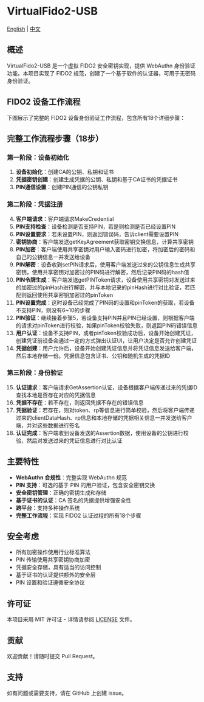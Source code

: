 # VirtualFido2-USB

[English](README.md) | [中文](README.zh-CN.md)

## 概述

VirtualFido2-USB 是一个虚拟 FIDO2 安全密钥实现，提供 WebAuthn 身份验证功能。本项目实现了 FIDO2 规范，创建了一个基于软件的认证器，可用于无密码身份验证。

## FIDO2 设备工作流程

下图展示了完整的 FIDO2 设备身份验证工作流程，包含所有18个详细步骤：

## 完整工作流程步骤（18步）

### 第一阶段：设备初始化
1. **设备初始化**：创建CA的公钥、私钥和证书
2. **凭据密钥创建**：创建生成凭据的公钥、私钥和基于CA证书的凭据证书
3. **PIN通信设置**：创建PIN通信的公钥私钥

### 第二阶段：凭据注册
4. **客户端请求**：客户端请求MakeCredential
5. **PIN支持检查**：设备检测是否支持PIN，若是则检测是否已经设置PIN
6. **PIN设置要求**：若未设置PIN，则返回错误码，告诉client需要设置PIN
7. **密钥协商**：客户端发送getKeyAgreement获取密钥交换信息，计算共享密钥
8. **PIN加密**：客户端使用共享密钥对用户输入密码进行加密，将加密后的密码和自己的公钥信息一并发送给设备
9. **PIN解密**：设备收到setPIN请求后，使用客户端发送过来的公钥信息生成共享密钥，使用共享密钥对加密过的PIN码进行解密，然后记录PIN码的hash值
10. **PIN令牌生成**：客户端发送getPINToken请求，设备使用共享密钥对发送过来的加密过的pinHash进行解密，并与本地记录的pinHash进行对比验证，若匹配则返回使用共享密钥加密过的pinToken
11. **PIN设置完成**：这时设备已经完成了PIN码的设置和pinToken的获取，若设备不支持PIN，则没有6~10的步骤
12. **PIN验证**：继续接着步骤5，若设备支持PIN并且PIN已经设置，则根据客户端的请求对pinToken进行校验，如果pinToken校验失败，则返回PIN码错误信息
13. **用户认证**：设备不支持PIN，或者pinToken校验成功后，设备开始创建凭证，创建凭证前设备会通过一定的方式弹出认证UI，让用户决定是否允许创建凭证
14. **凭据创建**：用户允许后，设备开始创建凭证信息并将凭证信息发送给客户端，然后本地存储一份。凭据信息包含证书、公钥和随机生成的凭据ID

### 第三阶段：身份验证
15. **认证请求**：客户端请求GetAssertion认证，设备根据客户端传递过来的凭据ID查找本地是否存在对应的凭据信息
16. **凭据不存在**：若不存在，则返回凭据不存在的错误信息
17. **凭据验证**：若存在，则对token、rp等信息进行简单校验，然后将客户端传递过来的clientDataHash、rp信息和本地存储的凭据相关信息一并发送给客户端，并对这些数据进行签名
18. **认证完成**：客户端收到设备发送的Assertion数据，使用设备的公钥进行校验，然后对发送过来的凭证信息进行对比认证

## 主要特性

- **WebAuthn 合规性**：完整实现 WebAuthn 规范
- **PIN 支持**：可选的基于 PIN 的用户验证，包含安全密钥交换
- **安全密钥管理**：正确的密钥生成和存储
- **基于证书的认证**：CA 签名的凭据提供增强安全性
- **跨平台**：支持多种操作系统
- **完整工作流程**：实现 FIDO2 认证过程的所有18个步骤

## 安全考虑

- 所有加密操作使用行业标准算法
- PIN 传输使用共享密钥协商加密
- 凭据安全存储，具有适当的访问控制
- 基于证书的认证提供额外的安全层
- PIN 设置和验证遵循安全协议

## 许可证

本项目采用 MIT 许可证 - 详情请参阅 [LICENSE](LICENSE) 文件。

## 贡献

欢迎贡献！请随时提交 Pull Request。

## 支持

如有问题或需要支持，请在 GitHub 上创建 issue。
